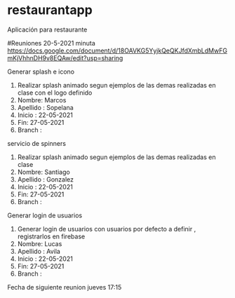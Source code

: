 

# restaurantapp
Aplicación para restaurante 


#Reuniones 20-5-2021
minuta https://docs.google.com/document/d/18OAVKG5YyjkQeQKJfdXmbLdMwFGmKjVhhnDH9v8EQAw/edit?usp=sharing


Generar splash e icono 
  1. Realizar splash animado segun ejemplos de las demas realizadas en clase  con el logo definido
  2. Nombre: Marcos 
  3. Apellido : Sopelana
  4. Inicio : 22-05-2021
  6. Fin: 27-05-2021
  7. Branch : 

servicio de spinners 
  1. Realizar splash animado segun ejemplos de las demas realizadas en clase 
  2. Nombre: Santiago  
  3. Apellido : Gonzalez
  4. Inicio : 22-05-2021
  6. Fin: 27-05-2021
  7. Branch : 

Generar login de usuarios 
  1. Generar login de usuarios con usuarios por defecto  a definir , registrarlos en firebase  
  2. Nombre: Lucas
  3. Apellido : Avila
  4. Inicio : 22-05-2021
  6. Fin: 27-05-2021
  7. Branch : 
  

Fecha de siguiente reunion jueves 17:15

